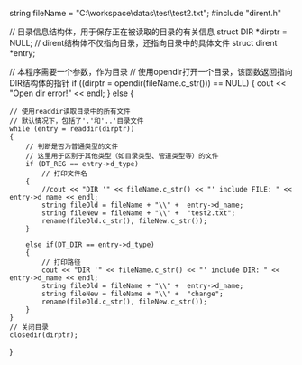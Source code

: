 string fileName = "C:\\workspace\\datas\\test\\test2.txt";
#include "dirent.h"

// 目录信息结构体，用于保存正在被读取的目录的有关信息
struct DIR *dirptr = NULL;
// dirent结构体不仅指向目录，还指向目录中的具体文件
struct dirent *entry;

// 本程序需要一个参数，作为目录
// 使用opendir打开一个目录，该函数返回指向DIR结构体的指针
if ((dirptr = opendir(fileName.c_str())) == NULL)
{
	cout << "Open dir error!" << endl;
}
else
{    

	// 使用readdir读取目录中的所有文件
	// 默认情况下，包括了'.'和'..'目录文件
	while (entry = readdir(dirptr))
	{
		// 判断是否为普通类型的文件
		// 这里用于区别于其他类型（如目录类型、管道类型等）的文件
		if (DT_REG == entry->d_type)
			// 打印文件名
		{   
			//cout << "DIR '" << fileName.c_str() << "' include FILE: " << entry->d_name << endl;
			string fileOld = fileName + "\\" +  entry->d_name;
			string fileNew = fileName + "\\" +  "test2.txt";
			rename(fileOld.c_str(), fileNew.c_str());
		}

		else if(DT_DIR == entry->d_type)
		{
			// 打印路径
			cout << "DIR '" << fileName.c_str() << "' include DIR: " << entry->d_name << endl;
			string fileOld = fileName + "\\" +  entry->d_name;
			string fileNew = fileName + "\\" +  "change";
			rename(fileOld.c_str(), fileNew.c_str());
		}
	}
	// 关闭目录
	closedir(dirptr);
}


